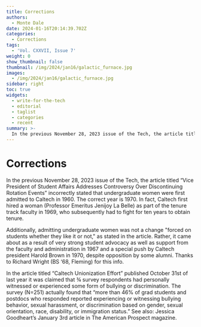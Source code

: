 ```yaml
---
title: Corrections
authors:
  - Monte Dale
date: 2024-01-16T20:14:39.702Z
categories:
  - Corrections
tags:
  - 'Vol. CXXVII, Issue 7'
weight: 0
show_thumbnail: false
thumbnail: /img/2024/jan16/galactic_furnace.jpg
images:
  - /img/2024/jan16/galactic_furnace.jpg
sidebar: right
toc: true
widgets:
  - write-for-the-tech
  - editorial
  - taglist
  - categories
  - recent
summary: >-
  In the previous November 28, 2023 issue of the Tech, the article titled “Vice President of Student Affairs Addresses Controversy Over Discontinuing Rotation Events” incorrectly stated that undergraduate women were first admitted to Caltech in 1960. The correct year is 1970. In fact, Caltech first hired a woman (Professor Emeritus Jenijoy La Belle) as part of the tenure track faculty in 1969, who subsequently had to fight for ten years to obtain tenure.
---
```

# Corrections

In the previous November 28, 2023 issue of the Tech, the article titled “Vice President of Student Affairs Addresses Controversy Over Discontinuing Rotation Events” incorrectly stated that undergraduate women were first admitted to Caltech in 1960. The correct year is 1970. In fact, Caltech first hired a woman (Professor Emeritus Jenijoy La Belle) as part of the tenure track faculty in 1969, who subsequently had to fight for ten years to obtain tenure.

Additionally, admitting undergraduate women was not a change "forced on students whether they like it or not," as stated in the article. Rather, it came about as a result of very strong student advocacy as well as support from the faculty and administration in 1967 and a special push by Caltech president Harold Brown in 1970, despite opposition by some alumni. Thanks to Richard Wright (BS ‘68, Fleming) for this info.

In the article titled “Caltech Unionization Effort” published October 31st of last year it was claimed that ¾ survey respondents had personally witnessed or experienced some form of bullying or discrimination. The survey (N=251) actually found that “more than 46% of grad students and postdocs who responded reported experiencing or witnessing bullying behavior, sexual harassment, or discrimination based on gender, sexual orientation, race, disability, or immigration status.” See also: Jessica Goodheart’s January 3rd article in The American Prospect magazine.
